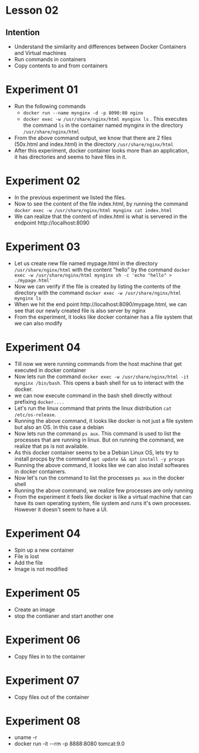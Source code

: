 # Lesson 02

## Intention
 * Understand the similarity and differences between Docker Containers and Virtual machines
 * Run commands in containers
 * Copy contents to and from containers

# Experiment 01
 * Run the following commands
   * `docker run --name mynginx -d -p 8090:80 nginx`
   * `docker exec -w /usr/share/nginx/html mynginx ls` . This executes the command `ls` in the container named mynginx in the directory `/usr/share/nginx/html`
 * From the above command output, we know that there are 2 files (50x.html and index.html) in the directory `/usr/share/nginx/html`
 * After this experiment, docker container looks more than an application, it has directories and seems to have files in it.

# Experiment 02
 * In the previous experiment we listed the files.
 * Now to see the content of the file index.html, by running the command `docker exec -w /usr/share/nginx/html mynginx cat index.html`
 * We can realize that the content of index.html is what is servered in the endpoint http://localhost:8090
 
# Experiment 03
 * Let us create new file named mypage.html in the directory `/usr/share/nginx/html` with the content "hello" by the command `docker exec -w /usr/share/nginx/html mynginx sh -c 'echo "hello" > ./mypage.html'`
 * Now we can verify if the file is created by listing the contents of the directory with the command `docker exec -w /usr/share/nginx/html mynginx ls`
 * When we hit the end point http://localhost:8090/mypage.html, we can see that our newly created file is also server by nginx
 * From the experiment, it looks like docker container has a file system that we can also modify

# Experiment 04
 * Till now we were running commands from the host machine that get executed in docker container
 * Now lets run the command `docker exec -w /usr/share/nginx/html -it mynginx /bin/bash`. This opens a bash shell for us to interact with the docker.
 * we can now execute command in the bash shell directly without prefixing `docker....`
 * Let's run the linux command that prints the linux distribution `cat /etc/os-release`.
 * Running the above command, it looks like docker is not just a file system but also an OS. In this case a debian
 * Now lets run the command `ps aux`. This command is used to list the processes that are running in linux. But on running the command, we realize that ps is not available.
 * As this docker container seems to be a Debian Linux OS, lets try to install procps by the command `apt update && apt install -y procps`
 * Running the above command, it looks like we can also install softwares in docker containers.
 * Now let's run the command to list the processes `ps aux` in the docker shell
 * Running the above command, we realize few processes are only running
 * From the experiment it feels like docker is like a virtual machine that can have its own operating system, file system and runs it's own processes. However it doesn't seem to have a UI.
 
 
 
 
# Experiment 04
 * Spin up a new container
 * File is lost
 * Add the file
 * Image is not modified
 
# Experiment 05
 * Create an image
 * stop the contianer and start another one
 
# Experiment 06
 * Copy files in to the container

# Experiment 07
 * Copy files out of the container

# Experiment 08
 * uname -r
 * docker run -it --rm -p 8888:8080 tomcat:9.0

 
